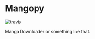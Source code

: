 Mangopy
=======

![travis](https://travis-ci.org/CristinaSilvaEng/Mangopy.svg?branch=master)

Manga Downloader or something like that.
